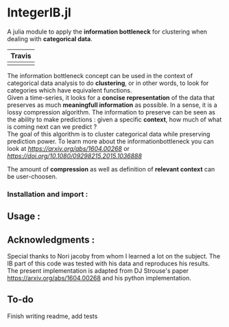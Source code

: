 # IntegerIB.jl

A julia module to apply the **information bottleneck** for clustering when dealing with **categorical data**. 

| **Travis**     |
|:---------------:|
|          |

The information bottleneck concept can be used in the context of categorical data analysis to do **clustering**, 
or in other words, to look for categories which have equivalent functions. <br/>
Given a time-series, it looks for a **concise representation** of the data that preserves as much **meaningfull information** as possible. 
In a sense, it is a lossy compression algorithm. The information to preserve can be seen as the ability to make predictions : 
given a specific **context**, how much of what is coming next can we predict ? <br/>
The goal of this algorithm is to cluster categorical data while preserving prediction power. To learn more about the informationbottleneck 
you can look at *https://arxiv.org/abs/1604.00268* or *https://doi.org/10.1080/09298215.2015.1036888*


The amount of **compression** as well as definition of **relevant context** can be user-choosen.



### Installation and import :

## Usage :

## Acknowledgments :
Special thanks to Nori jacoby from whom I learned a lot on the subject. The IB part of this code was tested with his data and reproduces his results. <br/>
The present implementation is adapted from DJ Strouse's paper https://arxiv.org/abs/1604.00268 and his python implementation.

## To-do
Finish writing readme, add tests
